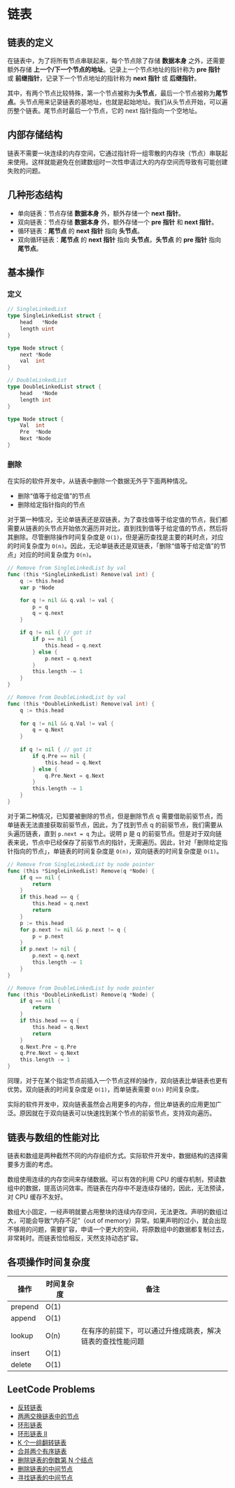 # 链表

## 链表的定义

在链表中，为了将所有节点串联起来，每个节点除了存储 **数据本身** 之外，还需要额外存储 **上一个/下一个节点的地址**。记录上一个节点地址的指针称为 **pre 指针** 或 **前继指针**，记录下一个节点地址的指针称为 **next 指针** 或 **后继指针**。

其中，有两个节点比较特殊，第一个节点被称为**头节点**，最后一个节点被称为**尾节点**。头节点用来记录链表的基地址，也就是起始地址。我们从头节点开始，可以遍历整个链表。尾节点时最后一个节点，它的 next 指针指向一个空地址。

## 内部存储结构

链表不需要一块连续的内存空间，它通过指针将一组零散的内存块（节点）串联起来使用。这样就能避免在创建数组时一次性申请过大的内存空间而导致有可能创建失败的问题。

## 几种形态结构

- 单向链表：节点存储 **数据本身** 外，额外存储一个 **next 指针**。
- 双向链表：节点存储 **数据本身** 外，额外存储一个 **pre 指针** 和 **next 指针**。
- 循环链表：**尾节点** 的 **next 指针** 指向 **头节点**。
- 双向循环链表：**尾节点** 的 **next 指针** 指向 **头节点**，**头节点** 的 **pre 指针** 指向 **尾节点**。

## 基本操作

### 定义

```go
// SingleLinkedList
type SingleLinkedList struct {
	head   *Node
	length uint
}

type Node struct {
	next *Node
	val  int
}
```

```go
// DoubleLinkedList
type DoubleLinkedList struct {
	head   *Node
	length int
}

type Node struct {
	Val  int
	Pre  *Node
	Next *Node
}
```

### 删除

在实际的软件开发中，从链表中删除一个数据无外乎下面两种情况。

- 删除“值等于给定值”的节点
- 删除给定指针指向的节点

对于第一种情况，无论单链表还是双链表，为了查找值等于给定值的节点，我们都需要从链表的头节点开始依次遍历并对比，直到找到值等于给定值的节点，然后将其删除。尽管删除操作时间复杂度是 `O(1)`，但是遍历查找是主要的耗时点，对应的时间复杂度为 `O(n)`。因此，无论单链表还是双链表，「删除“值等于给定值”的节点」对应的时间复杂度为 `O(n)`。

```go
// Remove from SingleLinkedList by val
func (this *SingleLinkedList) Remove(val int) {
	q := this.head
	var p *Node

	for q != nil && q.val != val {
		p = q
		q = q.next
	}

	if q != nil { // got it
		if p == nil {
			this.head = q.next
		} else {
			p.next = q.next
		}
		this.length -= 1
	}
}
```

```go
// Remove from DoubleLinkedList by val
func (this *DoubleLinkedList) Remove(val int) {
	q := this.head
	
    for q != nil && q.Val != val {
		q = q.Next
	}
	
    if q != nil { // got it
		if q.Pre == nil {
			this.head = q.Next
		} else {
			q.Pre.Next = q.Next
		}
        this.length -= 1
	}
}
```

对于第二种情况，已知要被删除的节点，但是删除节点 q 需要借助前驱节点，而单链表无法直接获取前驱节点，因此，为了找到节点 q 的前驱节点，我们需要从头遍历链表，直到 `p.next = q` 为止。说明 p 是 q 的前驱节点。但是对于双向链表来说，节点中已经保存了前驱节点的指针，无需遍历。因此，针对「删除给定指针指向的节点」，单链表的时间复杂度是 `O(n)`，双向链表的时间复杂度是 `O(1)`。

```go
// Remove from SingleLinkedList by node pointer
func (this *SingleLinkedList) Remove(q *Node) {
	if q == nil {
		return
	}
	if this.head == q {
		this.head = q.next
		return
	}
	p := this.head
	for p.next != nil && p.next != q {
		p = p.next
	}
	if p.next != nil {
		p.next = q.next
		this.length -= 1
	}
}
```

```go
// Remove from DoubleLinkedList by node pointer
func (this *DoubleLinkedList) Remove(q *Node) {
	if q == nil {
		return
	}
	if this.head == q {
		this.head = q.Next
		return
	}
	q.Next.Pre = q.Pre
	q.Pre.Next = q.Next
	this.length -= 1
}
```

同理，对于在某个指定节点前插入一个节点这样的操作，双向链表比单链表也更有优势。双向链表的时间复杂度是 `O(1)`，而单链表需要 `O(n)` 时间复杂度。

实际的软件开发中，双向链表虽然会占用更多的内存，但比单链表的应用更加广泛。原因就在于双向链表可以快速找到某个节点的前驱节点，支持双向遍历。

## 链表与数组的性能对比

链表和数组是两种截然不同的内存组织方式。实际软件开发中，数据结构的选择需要多方面的考虑。

数组使用连续的内存空间来存储数据。可以有效的利用 CPU 的缓存机制，预读数组中的数据，提高访问效率。而链表在内存中不是连续存储的，因此，无法预读，对 CPU 缓存不友好。

数组大小固定，一经声明就要占用整块的连续内存空间，无法更改。声明的数组过大，可能会导致“内存不足”（out of memory）异常。如果声明的过小，就会出现不够用的问题，需要扩容，申请一个更大的空间，将原数组中的数据都复制过去，非常耗时。而链表恰恰相反，天然支持动态扩容。

## 各项操作时间复杂度

| 操作 | 时间复杂度 | 备注 |
| --- | --- |--- |
| prepend | O(1) ||
| append | O(1) ||
| lookup | O(n) |在有序的前提下，可以通过升维成跳表，解决链表的查找性能问题|
| insert | O(1) ||
| delete | O(1) ||

## LeetCode Problems

- [反转链表](https://leetcode.cn/problems/reverse-linked-list/)
- [两两交换链表中的节点](https://leetcode.cn/problems/swap-nodes-in-pairs/)
- [环形链表](https://leetcode.cn/problems/linked-list-cycle/)
- [环形链表 II](https://leetcode.cn/problems/linked-list-cycle-ii/)
- [K 个一组翻转链表](https://leetcode.cn/problems/reverse-nodes-in-k-group/)
- [合并两个有序链表](https://leetcode.cn/problems/merge-two-sorted-lists/)
- [删除链表的倒数第 N 个结点](https://leetcode.cn/problems/remove-nth-node-from-end-of-list/)
- [删除链表的中间节点](https://leetcode.cn/problems/delete-the-middle-node-of-a-linked-list/)
- [寻找链表的中间节点](https://leetcode.cn/problems/middle-of-the-linked-list/)